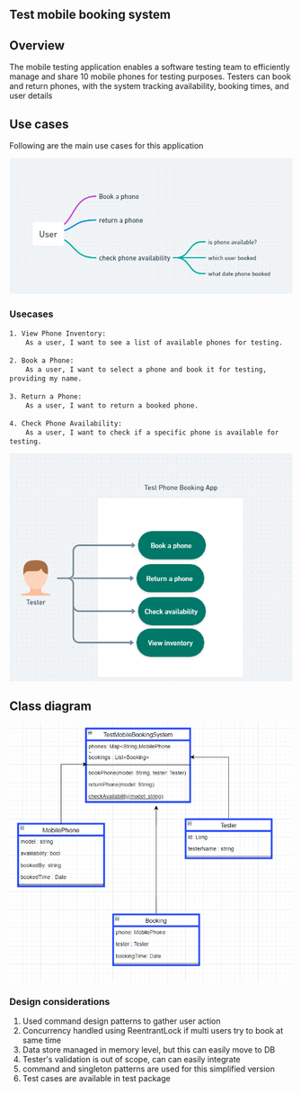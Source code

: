 ## Test mobile booking system

## Overview
The mobile testing application enables a software testing team to efficiently manage and share 10 mobile phones for testing purposes. Testers can book and return phones, with the system tracking availability, booking times, and user details

## Use cases
Following are the main use cases for this application

![img.png](img.png)

### Usecases
```text
1. View Phone Inventory:
    As a user, I want to see a list of available phones for testing.

2. Book a Phone:
    As a user, I want to select a phone and book it for testing, providing my name.
    
3. Return a Phone:
    As a user, I want to return a booked phone.

4. Check Phone Availability:
    As a user, I want to check if a specific phone is available for testing.
```
![img_3.png](img_3.png)

## Class diagram

![img_2.png](img_2.png)

### Design considerations
1. Used command design patterns to gather user action
2. Concurrency handled using ReentrantLock if multi users try to book at same time
3. Data store managed in memory level, but this can easily move to DB
4. Tester's validation is out of scope, can can easily integrate
5. command and singleton patterns are used for this simplified version
6. Test cases are available in test package 



